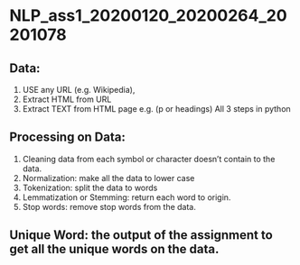 # NLP_ass1_20200120_20200264_20201078

## Data:

1. USE any URL (e.g. Wikipedia),
2. Extract HTML from URL
3. Extract TEXT from HTML page e.g. (p or headings)
All 3 steps in python

## Processing on Data:

1. Cleaning data from each symbol or character doesn’t contain to the data.
2. Normalization: make all the data to lower case
3. Tokenization: split the data to words
4. Lemmatization or Stemming: return each word to origin.
5. Stop words: remove stop words from the data.

## Unique Word: the output of the assignment to get all the unique words on the data.
